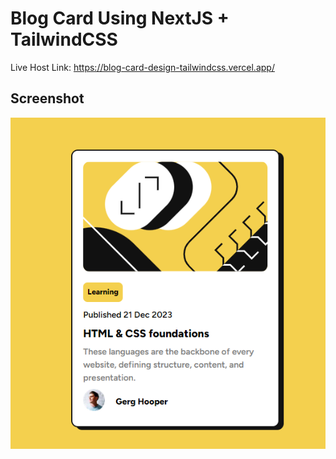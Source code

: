 # Blog Card Using NextJS + TailwindCSS

Live Host Link: https://blog-card-design-tailwindcss.vercel.app/

## Screenshot

![Design Screenshot](/screenshot.png)
